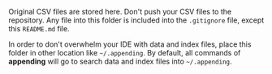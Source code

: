 Original CSV files are stored here.
Don't push your CSV files to the repository.
Any file into this folder is included into the `.gitignore` file, except this `README.md` file.

In order to don't overwhelm your IDE with data and index files, place this folder in other location like `~/.appending`.
By default, all commands of **appending** will go to search data and index files into `~/.appending`. 